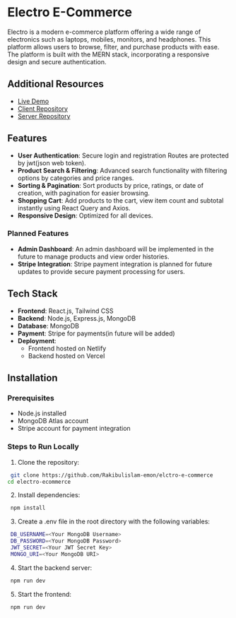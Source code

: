 
# Electro E-Commerce

Electro is a modern e-commerce platform offering a wide range of electronics such as laptops, mobiles, monitors, and headphones. This platform allows users to browse, filter, and purchase products with ease. The platform is built with the MERN stack, incorporating a responsive design and secure authentication.


## Additional Resources

- [Live Demo](https://electroecommerce.netlify.app/)
- [Client Repository](https://github.com/Rakibulislam-emon/Electro_Client)
- [Server Repository](https://github.com/Rakibulislam-emon/Electro_Server)



## Features

- **User Authentication**: Secure login and registration Routes are protected by jwt(json web token).
- **Product Search & Filtering**: Advanced search functionality with filtering options by categories and price ranges.
- **Sorting & Pagination**: Sort products by price, ratings, or date of creation, with pagination for easier browsing.
- **Shopping Cart**: Add products to the cart, view item count and subtotal instantly using React Query and Axios.
- **Responsive Design**: Optimized for all devices.
  
### Planned Features

- **Admin Dashboard**: An admin dashboard will be implemented in the future to manage products and view order histories.
- **Stripe Integration**: Stripe payment integration is planned for future updates to provide secure payment processing for users.


## Tech Stack

- **Frontend**: React.js, Tailwind CSS
- **Backend**: Node.js, Express.js, MongoDB
- **Database**: MongoDB
- **Payment**: Stripe for payments(in future will be added)
- **Deployment**: 
  - Frontend hosted on Netlify
  - Backend hosted on Vercel


## Installation

### Prerequisites

- Node.js installed
- MongoDB Atlas account
- Stripe account for payment integration

### Steps to Run Locally

 
 1. Clone the repository:

```bash
 git clone https://github.com/Rakibulislam-emon/elctro-e-commerce
cd electro-ecommerce

```

2. Install dependencies:
 ```bash
  npm install

```
3. Create a .env file in the root directory with the following variables:
 ```bash
  DB_USERNAME=<Your MongoDB Username>
  DB_PASSWORD=<Your MongoDB Password>
  JWT_SECRET=<Your JWT Secret Key>
  MONGO_URI=<Your MongoDB URI>
```
4. Start the backend server:
 ```bash
  npm run dev

```
5. Start the frontend:
 ```bash
  npm run dev

```





